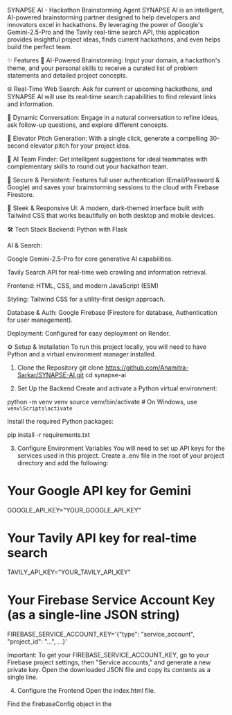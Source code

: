 SYNAPSE AI - Hackathon Brainstorming Agent
SYNAPSE AI is an intelligent, AI-powered brainstorming partner designed to help developers and innovators excel in hackathons. By leveraging the power of Google's Gemini-2.5-Pro and the Tavily real-time search API, this application provides insightful project ideas, finds current hackathons, and even helps build the perfect team.

✨ Features
🧠 AI-Powered Brainstorming: Input your domain, a hackathon's theme, and your personal skills to receive a curated list of problem statements and detailed project concepts.

🌐 Real-Time Web Search: Ask for current or upcoming hackathons, and SYNAPSE AI will use its real-time search capabilities to find relevant links and information.

📄 Dynamic Conversation: Engage in a natural conversation to refine ideas, ask follow-up questions, and explore different concepts.

🚀 Elevator Pitch Generation: With a single click, generate a compelling 30-second elevator pitch for your project idea.

🤝 AI Team Finder: Get intelligent suggestions for ideal teammates with complementary skills to round out your hackathon team.

🔐 Secure & Persistent: Features full user authentication (Email/Password & Google) and saves your brainstorming sessions to the cloud with Firebase Firestore.

🎨 Sleek & Responsive UI: A modern, dark-themed interface built with Tailwind CSS that works beautifully on both desktop and mobile devices.

🛠️ Tech Stack
Backend: Python with Flask

AI & Search:

Google Gemini-2.5-Pro for core generative AI capabilities.

Tavily Search API for real-time web crawling and information retrieval.

Frontend: HTML, CSS, and modern JavaScript (ESM)

Styling: Tailwind CSS for a utility-first design approach.

Database & Auth: Google Firebase (Firestore for database, Authentication for user management).

Deployment: Configured for easy deployment on Render.

⚙️ Setup & Installation
To run this project locally, you will need to have Python and a virtual environment manager installed.

1. Clone the Repository
git clone https://github.com/Anamitra-Sarkar/SYNAPSE-AI.git
cd synapse-ai

2. Set Up the Backend
Create and activate a Python virtual environment:

python -m venv venv
source venv/bin/activate  # On Windows, use `venv\Scripts\activate`

Install the required Python packages:

pip install -r requirements.txt

3. Configure Environment Variables
You will need to set up API keys for the services used in this project. Create a .env file in the root of your project directory and add the following:

# Your Google API key for Gemini
GOOGLE_API_KEY="YOUR_GOOGLE_API_KEY"

# Your Tavily API key for real-time search
TAVILY_API_KEY="YOUR_TAVILY_API_KEY"

# Your Firebase Service Account Key (as a single-line JSON string)
FIREBASE_SERVICE_ACCOUNT_KEY='{"type": "service_account", "project_id": "...", ...}'

Important: To get your FIREBASE_SERVICE_ACCOUNT_KEY, go to your Firebase project settings, then "Service accounts," and generate a new private key. Open the downloaded JSON file and copy its contents as a single line.

4. Configure the Frontend
Open the index.html file.

Find the firebaseConfig object in the <script type="module"> section.

Replace the placeholder values with your own Firebase project's web app configuration.

5. Run the Application
Start the Flask server from the root directory:

flask run

Open your browser and navigate to http://127.0.0.1:5000.

🚀 Deployment
This application is configured for deployment on Render.

Push to GitHub: Ensure your project is pushed to a GitHub repository.

Create a New Web Service on Render:

Connect your GitHub account to Render.

Select your repository.

Build Command: pip install -r requirements.txt

Start Command: gunicorn app:app

Add Environment Variables: In the Render dashboard, go to the "Environment" section and add the same GOOGLE_API_KEY, TAVILY_API_KEY, and FIREBASE_SERVICE_ACCOUNT_KEY that you used in your local .env file.

Deploy: Click "Create Web Service." Render will automatically build and deploy your application.
